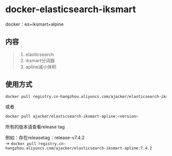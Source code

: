 # docker-elasticsearch-iksmart
docker：es+iksmart+alpine


## 内容
> 1. elasticsearch  
> 2. iksmart分词器  
> 3. apline减小体积 

## 使用方式
```bash
docker pull registry.cn-hangzhou.aliyuncs.com/ajacker/elasticsearch-iksmart-apline:<version>
```
或者
```bash
docker pull ajacker/elasticsearch-iksmart-apline:<version>
```

所有的版本请查看release tag

例如：存在releasetag：release-v7.4.2   
-> `docker pull registry.cn-hangzhou.aliyuncs.com/ajacker/elasticsearch-iksmart-apline:7.4.2`
